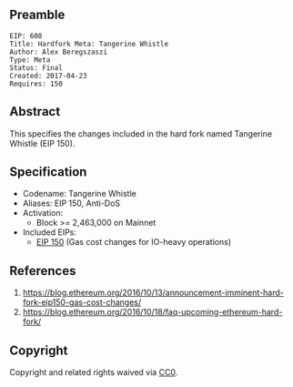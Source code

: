 ## Preamble

    EIP: 608
    Title: Hardfork Meta: Tangerine Whistle
    Author: Alex Beregszaszi
    Type: Meta
    Status: Final
    Created: 2017-04-23
    Requires: 150

## Abstract

This specifies the changes included in the hard fork named Tangerine Whistle (EIP 150).

## Specification

- Codename: Tangerine Whistle
- Aliases: EIP 150, Anti-DoS
- Activation:
  - Block >= 2,463,000 on Mainnet
- Included EIPs:
  - [EIP 150](eip-0150.md) (Gas cost changes for IO-heavy operations)
  
## References

1. https://blog.ethereum.org/2016/10/13/announcement-imminent-hard-fork-eip150-gas-cost-changes/
2. https://blog.ethereum.org/2016/10/18/faq-upcoming-ethereum-hard-fork/

## Copyright

Copyright and related rights waived via [CC0](https://creativecommons.org/publicdomain/zero/1.0/).
